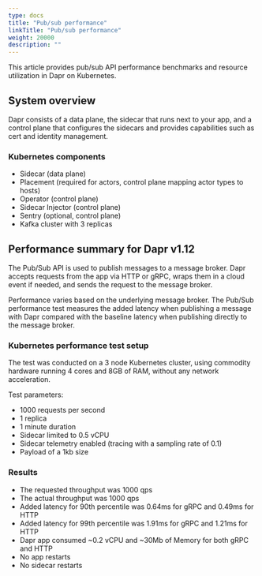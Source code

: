 ```yaml
---
type: docs
title: "Pub/sub performance"
linkTitle: "Pub/sub performance"
weight: 20000
description: ""
---
```

This article provides pub/sub API performance benchmarks and resource utilization in Dapr on Kubernetes.

## System overview

Dapr consists of a data plane, the sidecar that runs next to your app, and a control plane that configures the sidecars and provides capabilities such as cert and identity management.

### Kubernetes components

* Sidecar (data plane)
* Placement (required for actors, control plane mapping actor types to hosts)
* Operator (control plane)
* Sidecar Injector (control plane)
* Sentry (optional, control plane)
* Kafka cluster with 3 replicas

## Performance summary for Dapr v1.12

The Pub/Sub API is used to publish messages to a message broker. Dapr accepts requests from the app via HTTP or gRPC, wraps them in a cloud event if needed, and sends the request to the message broker.

Performance varies based on the underlying message broker. The Pub/Sub performance test measures the added latency when publishing a message with Dapr compared with the baseline latency when publishing directly to the message broker.

### Kubernetes performance test setup

The test was conducted on a 3 node Kubernetes cluster, using commodity hardware running 4 cores and 8GB of RAM, without any network acceleration.

Test parameters:

* 1000 requests per second
* 1 replica
* 1 minute duration
* Sidecar limited to 0.5 vCPU
* Sidecar telemetry enabled (tracing with a sampling rate of 0.1)
* Payload of a 1kb size

### Results

* The requested throughput was 1000 qps
* The actual throughput was 1000 qps
* Added latency for 90th percentile was 0.64ms for gRPC and 0.49ms for HTTP
* Added latency for 99th percentile was 1.91ms for gRPC and 1.21ms for HTTP
* Dapr app consumed ~0.2 vCPU and ~30Mb of Memory for both gRPC and HTTP
* No app restarts
* No sidecar restarts

